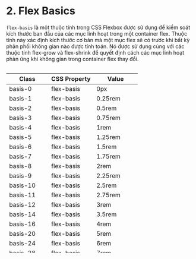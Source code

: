 # 2. Flex Basics

`flex-basis` là một thuộc tính trong CSS Flexbox được sử dụng để kiểm soát kích thước ban đầu của các mục linh hoạt trong một container flex. Thuộc tính này xác định kích thước cơ bản mà một mục flex sẽ có trước khi bất kỳ phân phối không gian nào được tính toán. Nó được sử dụng cùng với các thuộc tính flex-grow và flex-shrink để quyết định cách các mục linh hoạt phản ứng khi không gian trong container flex thay đổi.


<div style="overflow-y: scroll; height: 500px;">
  
| Class       | CSS Property    | Value        |
|-------------|-----------------|--------------|
| basis-0     | flex-basis      | 0px          |
| basis-1     | flex-basis      | 0.25rem      |
| basis-2     | flex-basis      | 0.5rem       |
| basis-3     | flex-basis      | 0.75rem      |
| basis-4     | flex-basis      | 1rem         |
| basis-5     | flex-basis      | 1.25rem      |
| basis-6     | flex-basis      | 1.5rem       |
| basis-7     | flex-basis      | 1.75rem      |
| basis-8     | flex-basis      | 2rem         |
| basis-9     | flex-basis      | 2.25rem      |
| basis-10    | flex-basis      | 2.5rem       |
| basis-11    | flex-basis      | 2.75rem      |
| basis-12    | flex-basis      | 3rem         |
| basis-14    | flex-basis      | 3.5rem       |
| basis-16    | flex-basis      | 4rem         |
| basis-20    | flex-basis      | 5rem         |
| basis-24    | flex-basis      | 6rem         |
| basis-28    | flex-basis      | 7rem         |
| basis-32    | flex-basis      | 8rem         |
| basis-36    | flex-basis      | 9rem         |
| basis-40    | flex-basis      | 10rem        |
| basis-44    | flex-basis      | 11rem        |
| basis-48    | flex-basis      | 12rem        |
| basis-52    | flex-basis      | 13rem        |
| basis-56    | flex-basis      | 14rem        |
| basis-60    | flex-basis      | 15rem        |
| basis-64    | flex-basis      | 16rem        |
| basis-72    | flex-basis      | 18rem        |
| basis-80    | flex-basis      | 20rem        |
| basis-96    | flex-basis      | 24rem        |
| basis-auto  | flex-basis      | auto         |
| basis-px    | flex-basis      | 1px          |
| basis-0.5   | flex-basis      | 0.125rem     |
| basis-1.5   | flex-basis      | 0.375rem     |
| basis-2.5   | flex-basis      | 0.625rem     |
| basis-3.5   | flex-basis      | 0.875rem     |
| basis-1/2   | flex-basis      | 50%          |
| basis-1/3   | flex-basis      | 33.333333%   |
| basis-2/3   | flex-basis      | 66.666667%   |
| basis-1/4   | flex-basis      | 25%          |
| basis-2/4   | flex-basis      | 50%          |
| basis-3/4   | flex-basis      | 75%          |
| basis-1/5   | flex-basis      | 20%          |
| basis-2/5   | flex-basis      | 40%          |
| basis-3/5   | flex-basis      | 60%          |
| basis-4/5   | flex-basis      | 80%          |
| basis-1/6   | flex-basis      | 16.666667%   |
| basis-2/6   | flex-basis      | 33.333333%   |
| basis-3/6   | flex-basis      | 50%          |
| basis-4/6   | flex-basis      | 66.666667%   |
| basis-5/6   | flex-basis      | 83.333333%   |
| basis-1/12  | flex-basis      | 8.333333%    |
| basis-2/12  | flex-basis      | 16.666667%   |
| basis-3/12  | flex-basis      | 25%          |
| basis-4/12  | flex-basis      | 33.333333%   |
| basis-5/12  | flex-basis      | 41.666667%   |
| basis-6/12  | flex-basis      | 50%          |
| basis-7/12  | flex-basis      | 58.333333%   |
| basis-8/12  | flex-basis      | 66.666667%   |
| basis-9/12  | flex-basis      | 75%          |
| basis-10/12 | flex-basis      | 83.333333%   |
| basis-11/12 | flex-basis      | 91.666667%   |
| basis-full  | flex-basis      | 100%         |

</div>


